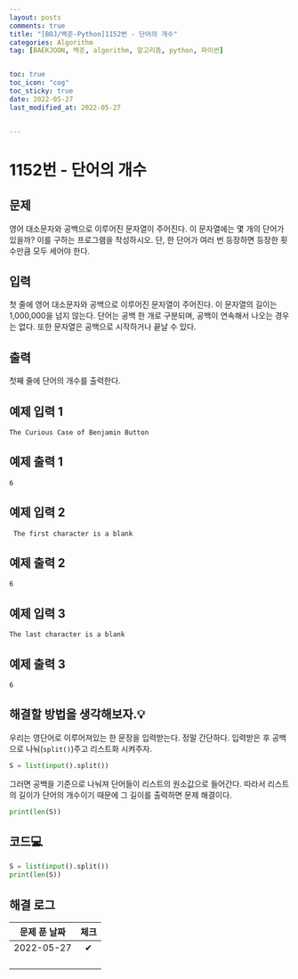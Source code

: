 ```yaml
---
layout: posts
comments: true
title: "[BOJ/백준-Python]1152번 - 단어의 개수"
categories: Algorithm
tag: [BAEKJOON, 백준, algorithm, 알고리즘, python, 파이썬]


toc: true
toc_icon: "cog"
toc_sticky: true
date: 2022-05-27
last_modified_at: 2022-05-27


---
```




# 1152번 - 단어의 개수



## 문제

영어 대소문자와 공백으로 이루어진 문자열이 주어진다. 이 문자열에는 몇 개의 단어가 있을까? 이를 구하는 프로그램을 작성하시오. 단, 한 단어가 여러 번 등장하면 등장한 횟수만큼 모두 세어야 한다.



## 입력

첫 줄에 영어 대소문자와 공백으로 이루어진 문자열이 주어진다. 이 문자열의 길이는 1,000,000을 넘지 않는다. 단어는 공백 한 개로 구분되며, 공백이 연속해서 나오는 경우는 없다. 또한 문자열은 공백으로 시작하거나 끝날 수 있다.



## 출력

첫째 줄에 단어의 개수를 출력한다.



## 예제 입력 1 

```
The Curious Case of Benjamin Button
```



## 예제 출력 1

```
6
```



## 예제 입력 2 

```
 The first character is a blank
```



## 예제 출력 2

```
6
```



## 예제 입력 3 

```
The last character is a blank 
```



## 예제 출력 3

```
6
```



##  해결할 방법을 생각해보자.💡

우리는 영단어로 이루어져있는 한 문장을 입력받는다. 정말 간단하다. 입력받은 후 공백으로 나눠(`split()`)주고 리스트화 시켜주자.

```python
S = list(input().split())
```

 그러면 공백을 기준으로 나눠져 단어들이 리스트의 원소값으로 들어간다. 따라서 리스트의 길이가 단어의 개수이기 때문에 그 길이를 출력하면 문제 해결이다.

```python
print(len(S))
```









## 코드💻

```python
S = list(input().split())
print(len(S))
```





## 해결 로그 

| 문제 푼 날짜 | 체크 |
| :----------: | :--: |
|  2022-05-27  |  ✔   |
|              |      |
|              |      |
|              |      |
|              |      |



